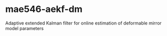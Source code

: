 # mae546-aekf-dm
Adaptive extended Kalman filter for online estimation of deformable mirror model parameters
